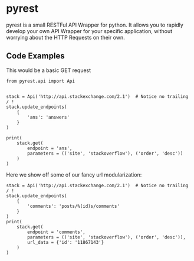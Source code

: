 pyrest
======

pyrest is a small RESTFul API Wrapper for python.  It allows you to rapidly
develop your own API Wrapper for your specific application, without worrying
about the HTTP Requests on their own.

Code Examples
-------------
This would be a basic GET request
````
from pyrest.api import Api


stack = Api('http://api.stackexchange.com/2.1')  # Notice no trailing / !
stack.update_endpoints(
    {
        'ans': 'answers'
    }
)

print(
    stack.get(
        endpoint = 'ans',
        parameters = (('site', 'stackoverflow'), ('order', 'desc'))
    )
)
````

Here we show off some of our fancy url modularization:
````
stack = Api('http://api.stackexchange.com/2.1')  # Notice no trailing / !
stack.update_endpoints(
    {
        'comments': 'posts/%(id)s/comments'
    }
)
print(
    stack.get(
        endpoint = 'comments',
        parameters = (('site', 'stackoverflow'), ('order', 'desc')),
        url_data = {'id': '11867143'}
    )
)
````